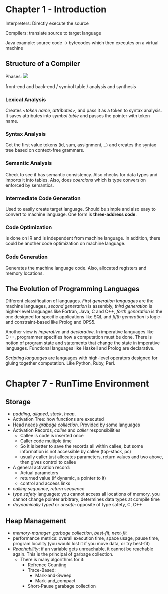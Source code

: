 
<!-- **************************************************************************** -->
# Chapter 1 - Introduction

Interpreters: Directly execute the source 

Compilers: translate source to target language

Java example: source code -> bytecodes which then executes on a virtual machine

## Structure of a Compiler

Phases:
![](https://2.bp.blogspot.com/-SLv7cpLn7JU/T-t2rUlim9I/AAAAAAAAAYE/fvr2cM1sNmw/s1600/compiler.PNG)

front-end and back-end / symbol table / analysis and synthesis

### Lexical Analysis 

Creates <_token name_, _attributes_>, and pass it as a token to syntax analysis. It saves attributes into _symbol table_ and passes the pointer with token name.

### Syntax Analysis

Get the first value tokens (id, sum, assignment,...) and creates the syntax tree based on context-free grammars.

### Semantic Analysis

Check to see if has semantic consistency. Also checks for data types and imports it into tables. Also, does _coercions_ which is type conversion enforced by semantics.

### Intermediate Code Generation

Used to easily create target language. Should be simple and also easy to convert to machine language. One form is __three-address code__.

### Code Optimization

Is done on IR and is independent from machine language. In addition, there could be another code optimization on machine language.

### Code Generation

Generates the machine language code. Also, allocated registers and memory locations.

## The Evolution of Programming Languages

Different classification of languages. _First generation languages_ are the machine languages, _second generation_ is assembly, _third generation_ is higher-level languages like Fortran, Java, C and C++, _forth generation_ is the one designed for specific applications like SQL and _fifth generation_ is logic- and constraint-based like Prolog and OPS5.

Another view is _imperative_ and _declarative_. In imperative languages like C++, programmer specifies how a computation must be done. There is notion of program state and statements that change the state in imperative languages. Functional languages like Haskell and Prolog are declarative.

_Scripting languages_ are languages with high-level operators designed for gluing together computation. Like Python, Ruby, Perl.

<!-- ******************************************************************************** -->
# Chapter 7 - RunTime Environment

## Storage
 - _padding_, _aligned_, _stack_, _heap_.
 - Activation Tree: how functions are executed
 - Head needs _grabage collection_. Provided by some languages
 - Activation Records, _callee_ and _caller_ responsibilities
    - Callee is code is inserted once
    - Caller code multiple time
    - So it is better to save the records all within callee, but some information is not accessible by callee (top-stack, pc)
    - usually caller just allocates parameters, return values and two above, then gives control to callee
 - A general activation record:
    - Actual parameters
    - returned value (if dynamic, a pointer to it)
    - control and access links
 - _calling sequence_, _return sequence_
 - _type safety_ languages: you cannot access all locations of memory, you cannot change pointer arbitrary, determines data types at compile time
 - _daynamically typed_ or _unsafe_: opposite of type safety, C, C++

## Heap Management
 - _memory-manager_ ,_garbage collection_, _best-fit_, _next-fit_
 - performance metrics: overall execution time, space usage, pause time, program locality (you would lost it if you move data, or try best-fit)
 - _Reachability_: if an variable gets unreachable, it cannot be reachable again. This is the principal of garbage collection.
    - There is many algorithms for it:
      - Refrence Counting 
      - Trace-Based:
        - Mark-and-Sweep
        - Mark-and_compact
      - Short-Pause garabage collection

<!-- ******************************************************************************** -->

